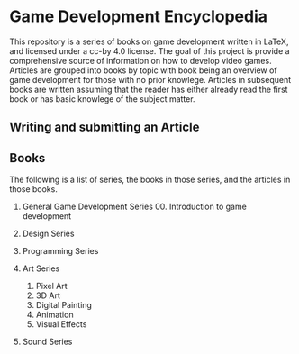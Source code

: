 # Game Development Encyclopedia

This repository is a series of books on game development written in LaTeX, and 
licensed under a cc-by 4.0 license.
The goal of this project is provide a comprehensive source of information on how
to develop video games.
Articles are grouped into books by topic with book being an overview
of game development for those with no prior knowlege.
Articles in subsequent books are written assuming that the reader has either
already read the first book or has basic knowlege of the subject matter.

## Writing and submitting an Article



## Books

The following is a list of series, the books in those series, and the articles
in those books. 

01. General Game Development Series
	00. Introduction to game development
02. Design Series
	
03. Programming Series
04. Art Series
	01. Pixel Art
	02. 3D Art
	03. Digital Painting
	04. Animation
	05. Visual Effects
05. Sound Series
